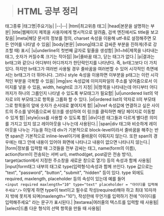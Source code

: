 > # HTML 공부 정리
태그종류
|태그명|주요기능|
|--|--|
|html|최고위층 태그|
|head|본문을 설명하는 부분|
|title|웹페이지 제목을 사용자에게 명시적으로 알려줌, 검색 엔진에서도 title을 보고 찾음|
|meta|해당 문서의 정보를 정의, charset 속성을 이용해 utf-8로 설정해주면 모든 언어를 나타낼 수 있음|
|body|본문|
|strong|태그로 감싸준 부분을 진하게(주로 강조할 때) 표시|
|u|underline의 첫번째 글자로 밑줄을 생성함|
|h1~h6|제목을 나타내는 태그, 숫자가 커질수록 크기는 작아짐|
|br|줄바꿈 태그, 닫는 태그가 없다.|
|p|결과는 br태그와 같으나 어디부터 어디까지가 한단락인지를 나타낸다. 즉, br태그보다 더 가치있다. 하지만 br태그가 여러번 사용될 경우 줄바꿈을 여러번할 수 있어 시각적인 측면에서는 br태그가 더 뛰어나다. 그러나 style 속성을 이용하면 이부분을 p태그는 이런 시각적인 부분을 극복할 수 있음|
|img|src 속성값에 이미지파일의 주소를 넣어줌으로서 이미지를 넣을 수 있음, width, height로 크기 지정|
|li|항목을 나타내는데 어디부터 어디까지가 하나의 그룹인지 나타낼 수 있도록 부모태그가 필요함|
|ul|unordered list의 약자로 li의 부모태그로 항목을 그룹화 할 수 있다.
|ol|ordered list의 약자로 li의 부모태그로 항목들의 앞에 숫자가 순서대로 붙여지게 함|
|a|href 속성값에 연결하고 싶은 사이트의 주소를 넣어줌으로써 링크를 생성하여 이 링크를 클릭하면 해당 페이지로 이동할 수 있게 함|
|style|css를 사용할 수 있도록 함|
|div|다른 태그들과 다르게 별다른 의미를 가지고 있지 않고 레이아웃을 나누는데 사용된다.|
|span|div 태그와 비슷하게 레이아웃을 나누는 기능을 하는데 div가 기본적으로 block-level이라서 줄바꿈을 해주는 반면 span은 기본적으로 inline-level이기에 줄바꿈이 이뤄지지 않는다. 또한 span의 경우에는 태그 안에 내용이 있어야 화면에 나타나고 내용이 없으면 나타나지 않는다.|
|form|정보를 입력할 때 그것들을 전부 감싸는 태그, name(form의 이름), action(form이 전송되는 서버 url), method(get, post같은 전송 방식), target(action에서 지정한 주소창을 새로운 창으로 열기) 등의 속성과 함께 사용됨|
|input|form태그 내부의 태그로 type(입력형식)속성과 함께 쓰인다. type 값으로는 "text", "password", "button", "submit", "hidden" 등이 있다. type 외에도 required, maxlength, placeholder 등의 속성이 있는데 예를 들어<br>```<input required maxlength="10" type="text" placeholder = "아이디를 입력해주세요"/>``` 이렇게 하면 type이 text이고 필수로 작성(required)해야 하고 최대 10자까지 밖에 못치게 되며(maxlength="10"), 작성란에 무언가를 입력하기 전에 "아이디를 입력해주세요" 라는 문구가 표시된다.|
|textarea|여러줄의 텍스트를 입력할 때 사용됨|
|select|드롭 다운 형식의 선택 항목을 만들 때 사용됨|

